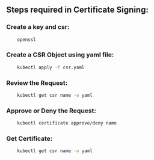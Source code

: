 ## Steps required in Certificate Signing:
### Create a key and csr:
``` bash
    openssl
```

### Create a CSR Object using yaml file:
``` bash
    kubectl apply -f csr.yaml
```

### Review the Request:
``` bash
    kubectl get csr name -o yaml
```

### Approve or Deny the Request:
``` bash
    kubectl certificate approve/deny name
```

### Get Certificate:
``` bash
    kubectl get csr name -o yaml
```
